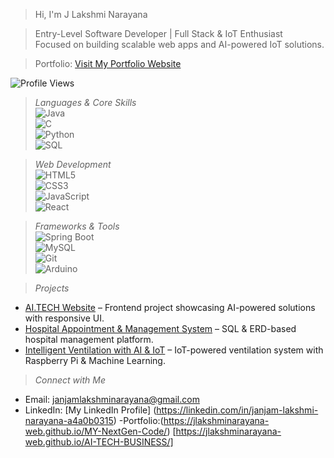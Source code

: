 > Hi, I'm J Lakshmi Narayana  

> Entry-Level Software Developer | Full Stack & IoT Enthusiast  
Focused on building scalable web apps and AI-powered IoT solutions.  

> Portfolio: [Visit My Portfolio Website](https://jlakshminarayana-web.github.io/MY-NextGen-Code/)  

![Profile Views](https://komarev.com/ghpvc/?username=YourGitHubUsername&style=flat-square&color=blue)

> *Languages & Core Skills*  
![Java](https://img.shields.io/badge/Java-ED8B00?style=flat-square&logo=openjdk&logoColor=white)  
![C](https://img.shields.io/badge/C-00599C?style=flat-square&logo=c&logoColor=white)  
![Python](https://img.shields.io/badge/Python-3776AB?style=flat-square&logo=python&logoColor=white)  
![SQL](https://img.shields.io/badge/SQL-336791?style=flat-square&logo=postgresql&logoColor=white)  

> *Web Development*  
![HTML5](https://img.shields.io/badge/HTML5-E34F26?style=flat-square&logo=html5&logoColor=white)  
![CSS3](https://img.shields.io/badge/CSS3-1572B6?style=flat-square&logo=css3&logoColor=white)  
![JavaScript](https://img.shields.io/badge/JavaScript-F7DF1E?style=flat-square&logo=javascript&logoColor=black)  
![React](https://img.shields.io/badge/React-20232A?style=flat-square&logo=react&logoColor=61DAFB)  

> *Frameworks & Tools*  
![Spring Boot](https://img.shields.io/badge/SpringBoot-6DB33F?style=flat-square&logo=springboot&logoColor=white)  
![MySQL](https://img.shields.io/badge/MySQL-4479A1?style=flat-square&logo=mysql&logoColor=white)  
![Git](https://img.shields.io/badge/Git-F05032?style=flat-square&logo=git&logoColor=white)  
![Arduino](https://img.shields.io/badge/Arduino-00979D?style=flat-square&logo=arduino&logoColor=white)  

> *Projects*

- [AI.TECH Website](https://jlakshminarayana-web.github.io/AI-TECH-BUSINESS/) – Frontend project showcasing AI-powered solutions with responsive UI.  
- [Hospital Appointment & Management System](https://drive.google.com/file/d/1a_yXm2AYISp2MCKxnXXZes_tNvGMxP8q/view?usp=drivesdk) – SQL & ERD-based hospital management platform.  
- [Intelligent Ventilation with AI & IoT](#) – IoT-powered ventilation system with Raspberry Pi & Machine Learning.

> *Connect with Me*

- Email: [janjamlakshminarayana@gmail.com](mailto:janjamlakshminarayana@gmail.com)  
- LinkedIn: [My LinkedIn Profile]
(https://linkedin.com/in/janjam-lakshmi-narayana-a4a0b0315)
 -Portfolio:(https://jlakshminarayana-web.github.io/MY-NextGen-Code/) [https://jlakshminarayana-web.github.io/AI-TECH-BUSINESS/]


